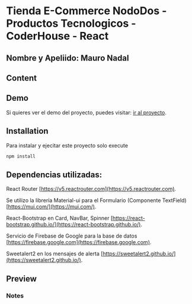 # Tienda E-Commerce NodoDos - Productos Tecnologicos - CoderHouse - React
## Nombre y Apeliido: Mauro Nadal

## Content

## Demo

Si quieres ver el demo del proyecto, puedes visitar: [ir al proyecto](https://nododos-tienda-mauronadal.vercel.app).


## Installation

Para instalar y ejecitar este proyecto solo execute 
```bash
npm install
```

## Dependencias utilizadas:

React Router [https://v5.reactrouter.com](https://v5.reactrouter.com).

Se utilizo la librería Material-ui para el Formulario (Componente TextField) [https://mui.com/](https://mui.com/).

React-Bootstrap en Card, NavBar, Spinner [https://react-bootstrap.github.io/](https://react-bootstrap.github.io/).

Servicio de Firebase de Google para la base de datos [https://firebase.google.com](https://firebase.google.com).

Sweetalert2 en los mensajes de alerta [https://sweetalert2.github.io/](https://sweetalert2.github.io/).



## Preview

### Notes